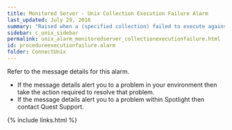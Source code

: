 ```yaml
---
title: ﻿Monitored Server - Unix Collection Execution Failure Alarm
last_updated: July 29, 2016
summary: "Raised when a (specified collection) failed to execute against the server."
sidebar: c_unix_sidebar
permalink: unix_alarm_monitoredserver_collectionexecutionfailure.html
id: procedureexecutionfailure.alarm
folder: ConnectUnix
---
```



Refer to the message details for this alarm.

* If the message details alert you to a problem in your environment then take the action required to resolve that problem.
* If the message details alert you to a problem within Spotlight then contact Quest Support.


{% include links.html %}
